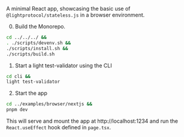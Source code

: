 A minimal React app, showcasing the basic use of `@lightprotocol/stateless.js` in a browser environment.

0. Build the Monorepo.

```bash
cd ../../../ &&
. ./scripts/devenv.sh &&
./scripts/install.sh &&
./scripts/build.sh
```

1. Start a light test-validator using the CLI

```bash
cd cli &&
light test-validator
```

2. Start the app

```bash
cd ../examples/browser/nextjs &&
pnpm dev
```

This will serve and mount the app at http://localhost:1234 and run the `React.useEffect` hook defined in `page.tsx`.
